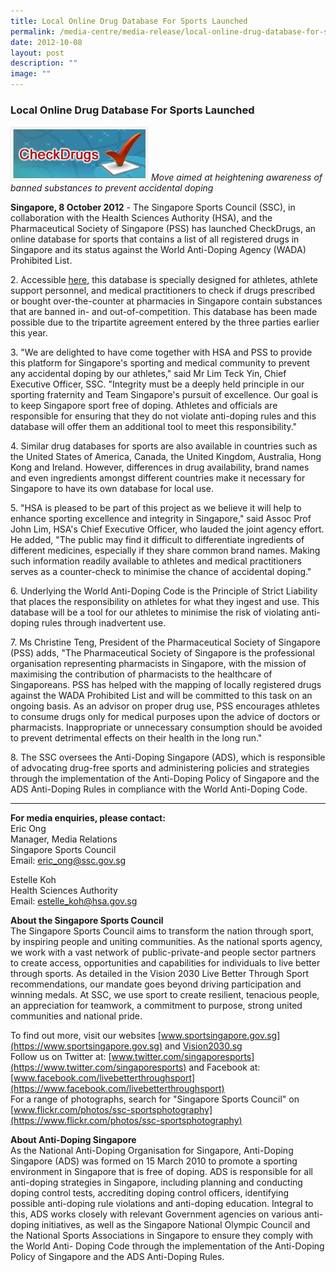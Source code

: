 ```yaml
---
title: Local Online Drug Database For Sports Launched
permalink: /media-centre/media-release/local-online-drug-database-for-sports-launched/
date: 2012-10-08
layout: post
description: ""
image: ""
---
```

### **Local Online Drug Database For Sports Launched**

![](/images/Media%20Centre/Media%20Release/2012/Oct/LOCALONLINEDRUGDATABASEFORSPORTSLAUNCHEDMainPar0042Imagegif.gif)
*Move aimed at heightening awareness of banned substances to prevent accidental doping*

**Singapore, 8 October 2012** - The Singapore Sports Council (SSC), in collaboration with the Health Sciences Authority (HSA), and the Pharmaceutical Society of Singapore (PSS) has launched CheckDrugs, an online database for sports that contains a list of all registered drugs in Singapore and its status against the World Anti-Doping Agency (WADA) Prohibited List.

2\. Accessible [here](/our-work/anti-doping-singapore/about-ads/), this database is specially designed for athletes, athlete support personnel, and medical practitioners to check if drugs prescribed or bought over-the-counter at pharmacies in Singapore contain substances that are banned in- and out-of-competition. This database has been made possible due to the tripartite agreement entered by the three parties earlier this year.

3\. "We are delighted to have come together with HSA and PSS to provide this platform for Singapore's sporting and medical community to prevent any accidental doping by our athletes," said Mr Lim Teck Yin, Chief Executive Officer, SSC. "Integrity must be a deeply held principle in our sporting fraternity and Team Singapore's pursuit of excellence. Our goal is to keep Singapore sport free of doping. Athletes and officials are responsible for ensuring that they do not violate anti-doping rules and this database will offer them an additional tool to meet this responsibility."

4\. Similar drug databases for sports are also available in countries such as the United States of America, Canada, the United Kingdom, Australia, Hong Kong and Ireland. However, differences in drug availability, brand names and even ingredients amongst different countries make it necessary for Singapore to have its own database for local use.

5\. "HSA is pleased to be part of this project as we believe it will help to enhance sporting excellence and integrity in Singapore," said Assoc Prof John Lim, HSA's Chief Executive Officer, who lauded the joint agency effort. He added, "The public may find it difficult to differentiate ingredients of different medicines, especially if they share common brand names. Making such information readily available to athletes and medical practitioners serves as a counter-check to minimise the chance of accidental doping."

6\. Underlying the World Anti-Doping Code is the Principle of Strict Liability that places the responsibility on athletes for what they ingest and use. This database will be a tool for our athletes to minimise the risk of violating anti-doping rules through inadvertent use.

7\. Ms Christine Teng, President of the Pharmaceutical Society of Singapore (PSS) adds, "The Pharmaceutical Society of Singapore is the professional organisation representing pharmacists in Singapore, with the mission of maximising the contribution of pharmacists to the healthcare of Singaporeans. PSS has helped with the mapping of locally registered drugs against the WADA Prohibited List and will be committed to this task on an ongoing basis. As an advisor on proper drug use, PSS encourages athletes to consume drugs only for medical purposes upon the advice of doctors or pharmacists. Inappropriate or unnecessary consumption should be avoided to prevent detrimental effects on their health in the long run."

8\. The SSC oversees the Anti-Doping Singapore (ADS), which is responsible of advocating drug-free sports and administering policies and strategies through the implementation of the Anti-Doping Policy of Singapore and the ADS Anti-Doping Rules in compliance with the World Anti-Doping Code.

---

**For media enquiries, please contact:**
<br>
Eric Ong
<br>Manager, Media Relations
<br>Singapore Sports Council
<br>Email: [eric_ong@ssc.gov.sg](mailto:eric_ong@ssc.gov.sg)

Estelle Koh 
<br>Health Sciences Authority
<br>Email: [estelle_koh@hsa.gov.sg](mailto:estelle_koh@hsa.gov.sg)

**About the Singapore Sports Council**
<br>
The Singapore Sports Council aims to transform the nation through sport, by inspiring people and uniting communities. As the national sports agency, we work with a vast network of public-private-and people sector partners to create access, opportunities and capabilities for individuals to live better through sports. As detailed in the Vision 2030 Live Better Through Sport recommendations, our mandate goes beyond driving participation and winning medals. At SSC, we use sport to create resilient, tenacious people, an appreciation for teamwork, a commitment to purpose, strong united communities and national pride.

To find out more, visit our websites [www.sportsingapore.gov.sg](https://www.sportsingapore.gov.sg)  and [Vision2030.sg](/about-us/vision-2030/)<br>
Follow us on Twitter at: [www.twitter.com/singaporesports](https://www.twitter.com/singaporesports) and Facebook at: [www.facebook.com/livebetterthroughsport](https://www.facebook.com/livebetterthroughsport)<br>
For a range of photographs, search for "Singapore Sports Council" on [www.flickr.com/photos/ssc-sportsphotography](https://www.flickr.com/photos/ssc-sportsphotography)

**About Anti-Doping Singapore**
<br>
As the National Anti-Doping Organisation for Singapore, Anti-Doping Singapore (ADS) was formed on 15 March 2010 to promote a sporting environment in Singapore that is free of doping. ADS is responsible for all anti-doping strategies in Singapore, including planning and conducting doping control tests, accrediting doping control officers, identifying possible anti-doping rule violations and anti-doping education. Integral to this, ADS works closely with relevant Government agencies on various anti-doping initiatives, as well as the Singapore National Olympic Council and the National Sports Associations in Singapore to ensure they comply with the World Anti- Doping Code through the implementation of the Anti-Doping Policy of Singapore and the ADS Anti-Doping Rules.